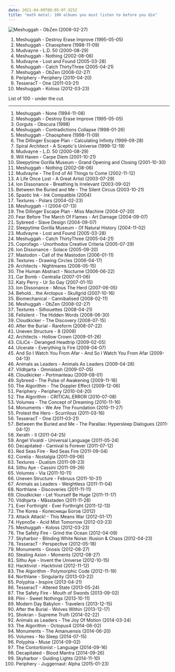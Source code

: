 ```yaml
---
date: 2021-04-09T08:05:07.925Z
title: "math metal: 100 albums you must listen to before you die"
---
```

![Meshuggah - ObZen (2008-02-27)](http://coverartarchive.org/release/4766f9f5-3d4f-360d-a0dd-85d482d0e3ca/27922575264-500.jpg "Meshuggah - ObZen (2008-02-27)")
<ol class="albums">
<li data-cover="https://img.discogs.com/1vnlpzyNbOaLZbMTI83L8w2scog=/fit-in/600x607/filters:strip_icc():format(jpeg):mode_rgb():quality(90)/discogs-images/R-1458693-1481709816-8537.jpeg.jpg" data-tags="progressive metal, math metal" role="button">Meshuggah - Destroy Erase Improve (1995-05-05)</li>
<li data-cover="http://coverartarchive.org/release/772ad8a8-f3fe-3a06-8d82-d6d529b5a785/7846820494-500.jpg" data-tags="progressive metal, math metal" role="button">Meshuggah - Chaosphere (1998-11-09)</li>
<li data-cover="https://img.discogs.com/E3YSzX0vzEizblkK7Q4_1gvpF3E=/fit-in/600x526/filters:strip_icc():format(jpeg):mode_rgb():quality(90)/discogs-images/R-11118070-1510172521-2641.jpeg.jpg" data-tags="nu metal, alternative metal, metal" role="button">Mudvayne - L.D. 50 (2000-08-29)</li>
<li data-cover="https://img.discogs.com/5xBkjs9_H7qcUcVCSFd9pfAbu7Y=/fit-in/600x600/filters:strip_icc():format(jpeg):mode_rgb():quality(90)/discogs-images/R-654747-1285957481.jpeg.jpg" data-tags="progressive metal" role="button">Meshuggah - Nothing (2002-08-06)</li>
<li data-cover="http://coverartarchive.org/release/4862e45e-127d-423a-a4bf-95b79197c84a/10796070605-500.jpg" data-tags="nu metal, alternative metal" role="button">Mudvayne - Lost and Found (2005-03-28)</li>
<li data-cover="http://coverartarchive.org/release/6a3719d9-20a9-3119-a036-5595202976b0/4952344545-500.jpg" data-tags="progressive metal, math metal" role="button">Meshuggah - Catch ThirtyThree (2005-04-21)</li>
<li data-cover="http://coverartarchive.org/release/4766f9f5-3d4f-360d-a0dd-85d482d0e3ca/27922575264-500.jpg" data-tags="progressive metal, math metal" role="button">Meshuggah - ObZen (2008-02-27)</li>
<li data-cover="https://img.discogs.com/pO8binxNZfRykKWjFk-SkgKGDcc=/fit-in/600x600/filters:strip_icc():format(jpeg):mode_rgb():quality(90)/discogs-images/R-2291815-1279043024.jpeg.jpg" data-tags="progressive metal" role="button">Periphery - Periphery (2010-04-20)</li>
<li data-cover="https://img.discogs.com/RACwh1RgGGg60CYr_aTMVDYEwYE=/fit-in/350x350/filters:strip_icc():format(jpeg):mode_rgb():quality(90)/discogs-images/R-13394495-1553374851-6379.jpeg.jpg" data-tags="progressive metal, djent" role="button">TesseracT - One (2011-03-21)</li>
<li data-cover="http://coverartarchive.org/release/b46b9b39-7d56-4e00-ba33-d8bf8fc59889/3235678346-500.jpg" data-tags="progressive metal" role="button">Meshuggah - Koloss (2012-03-23)</li>
</ol>
List of 100 - under the cut.
<!-- more -->

_________________

<ol class="albums">
<li data-cover="http://coverartarchive.org/release/c6d7934e-ef96-4ee7-b150-15264dad20e6/7203258162-500.jpg" data-tags="progressive metal, thrash metal, math metal" role="button">
Meshuggah - None (1994-11-08)
</li>
<li data-cover="https://img.discogs.com/1vnlpzyNbOaLZbMTI83L8w2scog=/fit-in/600x607/filters:strip_icc():format(jpeg):mode_rgb():quality(90)/discogs-images/R-1458693-1481709816-8537.jpeg.jpg" data-tags="progressive metal, math metal" role="button">
Meshuggah - Destroy Erase Improve (1995-05-05)
</li>
<li data-cover="https://img.discogs.com/LjUpIiBmj8BKLqkVG0d8aTgslyM=/fit-in/307x300/filters:strip_icc():format(jpeg):mode_rgb():quality(90)/discogs-images/R-3533596-1334196145.jpeg.jpg" data-tags="technical death metal, death metal" role="button">
Gorguts - Obscura (1998)
</li>
<li data-cover="http://coverartarchive.org/release/46a520c7-993c-36a7-8f8f-640d0e32bb1d/14569129902-500.jpg" data-tags="thrash metal" role="button">
Meshuggah - Contradictions Collapse (1998-01-26)
</li>
<li data-cover="http://coverartarchive.org/release/772ad8a8-f3fe-3a06-8d82-d6d529b5a785/7846820494-500.jpg" data-tags="progressive metal, math metal" role="button">
Meshuggah - Chaosphere (1998-11-09)
</li>
<li data-cover="http://coverartarchive.org/release/b37590d5-8bb9-456f-944d-a92251a70a00/26500671993-500.jpg" data-tags="mathcore" role="button">
The Dillinger Escape Plan - Calculating Infinity (1999-09-28)
</li>
<li data-cover="http://coverartarchive.org/release/09c705c0-00bb-47fb-8695-f2b83c0fd919/5282940005-500.jpg" data-tags="progressive metal" role="button">
Spiral Architect - A Sceptic's Universe (1999-12-19)
</li>
<li data-cover="https://img.discogs.com/E3YSzX0vzEizblkK7Q4_1gvpF3E=/fit-in/600x526/filters:strip_icc():format(jpeg):mode_rgb():quality(90)/discogs-images/R-11118070-1510172521-2641.jpeg.jpg" data-tags="nu metal, alternative metal, metal" role="button">
Mudvayne - L.D. 50 (2000-08-29)
</li>
<li data-cover="http://coverartarchive.org/release/6e10e102-d535-4f7c-8ba5-a05f14a29682/6315354759-500.jpg" data-tags="grindcore, hardcore, mathcore" role="button">
Will Haven - Carpe Diem (2001-10-21)
</li>
<li data-cover="http://coverartarchive.org/release/697d31a7-6edc-4ed2-acf8-501de3cbd8bf/5083852483-500.jpg" data-tags="experimental, progressive metal, avant-garde" role="button">
Sleepytime Gorilla Museum - Grand Opening and Closing (2001-10-30)
</li>
<li data-cover="https://img.discogs.com/5xBkjs9_H7qcUcVCSFd9pfAbu7Y=/fit-in/600x600/filters:strip_icc():format(jpeg):mode_rgb():quality(90)/discogs-images/R-654747-1285957481.jpeg.jpg" data-tags="progressive metal" role="button">
Meshuggah - Nothing (2002-08-06)
</li>
<li data-cover="http://coverartarchive.org/release/95587fcc-2007-3672-9769-1da1ccc5569e/15620888210-500.jpg" data-tags="alternative metal, nu metal, metal" role="button">
Mudvayne - The End of All Things to Come (2002-11-12)
</li>
<li data-cover="http://coverartarchive.org/release/29513047-0e57-422b-bc25-20fdf712ba6f/6109641972-500.jpg" data-tags="metal, djent, progressive metal, math metal, groove metal, check this out, post-thrash metal, american metal" role="button">
A Life Once Lost - A Great Artist (2003-07-29)
</li>
<li data-cover="http://coverartarchive.org/release/964d92e8-f368-4942-935a-897f71a8eac7/16254480661-500.jpg" data-tags="mathcore" role="button">
Ion Dissonance - Breathing Is Irrelevant (2003-09-02)
</li>
<li data-cover="https://img.discogs.com/BXMbpuezaN5RaJUNwwi7D5fJrbk=/fit-in/595x585/filters:strip_icc():format(jpeg):mode_rgb():quality(90)/discogs-images/R-3246636-1372379293-9403.jpeg.jpg" data-tags="progressive metal, metalcore" role="button">
Between the Buried and Me - The Silent Circus (2003-10-21)
</li>
<li data-cover="http://coverartarchive.org/release/d5fc955f-7940-4d9a-8efd-12abfb093273/12888457641-500.jpg" data-tags="progressive metal, technical metal" role="button">
Spastic Ink - Ink Compatible (2004)
</li>
<li data-cover="http://coverartarchive.org/release/26d30b9e-d124-4575-9827-502f654f1d3e/16972001882-500.jpg" data-tags="progressive metal" role="button">
Textures - Polars (2004-02-23)
</li>
<li data-cover="http://coverartarchive.org/release/4960ba68-776f-4597-8f1f-91c9914ddaa6/2760957109-500.jpg" data-tags="progressive metal" role="button">
Meshuggah - I (2004-07-13)
</li>
<li data-cover="http://coverartarchive.org/release/42ea3211-d82a-465a-8ead-741a2e7dcf55/8879651355-500.jpg" data-tags="mathcore" role="button">
The Dillinger Escape Plan - Miss Machine (2004-07-20)
</li>
<li data-cover="http://coverartarchive.org/release/dc15df1e-9d7d-4f41-9314-9d14d8403d2a/26506588067-500.jpg" data-tags="hardcore, metalcore" role="button">
Fear Before The March Of Flames - Art Damage (2004-09-07)
</li>
<li data-cover="https://img.discogs.com/aLVpx6w6QyukweV_kFxgEaf4o2k=/fit-in/600x600/filters:strip_icc():format(jpeg):mode_rgb():quality(90)/discogs-images/R-1099066-1249432677.jpeg.jpg" data-tags="industrial metal" role="button">
Sybreed - Slave Design (2004-09-07)
</li>
<li data-cover="http://coverartarchive.org/release/41a71be2-4c3d-43f5-a7f7-f7ea91541bc8/12638055306-500.jpg" data-tags="avant-garde, avant-prog" role="button">
Sleepytime Gorilla Museum - Of Natural History (2004-11-02)
</li>
<li data-cover="http://coverartarchive.org/release/4862e45e-127d-423a-a4bf-95b79197c84a/10796070605-500.jpg" data-tags="nu metal, alternative metal" role="button">
Mudvayne - Lost and Found (2005-03-28)
</li>
<li data-cover="http://coverartarchive.org/release/6a3719d9-20a9-3119-a036-5595202976b0/4952344545-500.jpg" data-tags="progressive metal, math metal" role="button">
Meshuggah - Catch ThirtyThree (2005-04-21)
</li>
<li data-cover="https://img.discogs.com/A4Mj747BnCg-sqbrHoFEf14Yacw=/fit-in/600x597/filters:strip_icc():format(jpeg):mode_rgb():quality(90)/discogs-images/R-929929-1266866503.jpeg.jpg" data-tags="progressive metal, math metal" role="button">
Coprofago - Unorthodox Creative Criteria (2005-07-29)
</li>
<li data-cover="https://img.discogs.com/XnnkqZggbijApoY4bKcNmpE5A9w=/fit-in/600x600/filters:strip_icc():format(jpeg):mode_rgb():quality(90)/discogs-images/R-2782286-1300802505.jpeg.jpg" data-tags="mathcore" role="button">
Ion Dissonance - Solace (2005-09-20)
</li>
<li data-cover="http://coverartarchive.org/release/9cd95866-c534-4263-8239-5e629ab9d448/4472000578-500.jpg" data-tags="progressive metal" role="button">
Mastodon - Call of the Mastodon (2006-01-11)
</li>
<li data-cover="http://coverartarchive.org/release/9ab50207-be9d-4a21-a1bc-0b23e0984acd/16972065596-500.jpg" data-tags="progressive metal" role="button">
Textures - Drawing Circles (2006-04-17)
</li>
<li data-cover="http://coverartarchive.org/release/fc891dcb-eea0-4659-a9a1-fc21cfb1fab2/20002248335-500.jpg" data-tags="mathcore, metalcore" role="button">
Architects - Nightmares (2006-05-15)
</li>
<li data-cover="http://coverartarchive.org/release/1ccacb7d-082c-4889-bf3e-bc424dfa5c49/26310137897-500.jpg" data-tags="metalcore, progressive metal" role="button">
The Human Abstract - Nocturne (2006-06-22)
</li>
<li data-cover="http://coverartarchive.org/release/2a48e55e-5876-4477-8b53-44474b7f9a35/2061177990-500.jpg" data-tags="mathcore" role="button">
Car Bomb - Centralia (2007-01-06)
</li>
<li data-cover="https://img.discogs.com/VPZYWF2ksSiHJqfZgVaantZcQWw=/fit-in/600x570/filters:strip_icc():format(jpeg):mode_rgb():quality(90)/discogs-images/R-5182187-1386762667-5591.jpeg.jpg" data-tags="female vocalists" role="button">
Katy Perry - Ur So Gay (2007-01-15)
</li>
<li data-cover="http://coverartarchive.org/release/36ecf488-9cdb-391a-9f51-d0c34254d045/19974817755-500.jpg" data-tags="mathcore" role="button">
Ion Dissonance - Minus The Herd (2007-06-05)
</li>
<li data-cover="http://coverartarchive.org/release/fff27b9d-0d98-474c-b5ca-93ccefaf6574/7999426384-500.jpg" data-tags="instrumental, progressive metal, math metal, technical metal" role="button">
Behold... the Arctopus - Skullgrid (2007-10-16)
</li>
<li data-cover="https://img.discogs.com/-kB5AmWLfHujMd21FofKCtKvmNU=/fit-in/350x351/filters:strip_icc():format(jpeg):mode_rgb():quality(90)/discogs-images/R-1531716-1280395796.jpeg.jpg" data-tags="progressive metal, industrial, thrash metal, math metal, technical metal, progressive groove metal, hard to find metal" role="button">
Biomechanical - Cannibalised (2008-02-11)
</li>
<li data-cover="http://coverartarchive.org/release/4766f9f5-3d4f-360d-a0dd-85d482d0e3ca/27922575264-500.jpg" data-tags="progressive metal, math metal" role="button">
Meshuggah - ObZen (2008-02-27)
</li>
<li data-cover="http://coverartarchive.org/release/03090a8d-7c67-3029-a24c-b3e5447d25a6/9693353973-500.jpg" data-tags="progressive metal" role="button">
Textures - Silhouettes (2008-04-21)
</li>
<li data-cover="https://img.discogs.com/4Kv_ftYl84JCbJRBL7X99oNkg4M=/fit-in/500x500/filters:strip_icc():format(jpeg):mode_rgb():quality(90)/discogs-images/R-5689973-1400008169-9787.jpeg.jpg" data-tags="djent" role="button">
Fellsilent - The Hidden Words (2008-06-30)
</li>
<li data-cover="https://img.discogs.com/UeTjWhUAiY5wMDAjg2SKFNBRMBY=/fit-in/600x600/filters:strip_icc():format(jpeg):mode_rgb():quality(90)/discogs-images/R-2212190-1460909586-5246.jpeg.jpg" data-tags="progressive metal" role="button">
Cloudkicker - The Discovery (2008-07-15)
</li>
<li data-cover="http://coverartarchive.org/release/d1d0d8be-d7a5-4ed4-88f8-300bcc71d6cd/8075125614-500.jpg" data-tags="metalcore, deathcore" role="button">
After the Burial - Rareform (2008-07-22)
</li>
<li data-cover="https://img.discogs.com/nWbG3iSwn82p6OLBakxb3p3Je2A=/fit-in/480x480/filters:strip_icc():format(jpeg):mode_rgb():quality(90)/discogs-images/R-2878732-1305323706.png.jpg" data-tags="djent, progressive metal" role="button">
Uneven Structure - 8 (2009)
</li>
<li data-cover="http://coverartarchive.org/release/41b4c3be-b228-4abc-a79c-5f2fd31169b4/20002393726-500.jpg" data-tags="metalcore, mathcore" role="button">
Architects - Hollow Crown (2009-01-26)
</li>
<li data-cover="https://img.discogs.com/UVbNhb9A7AIzmmwg2U74uvXD2nQ=/fit-in/200x200/filters:strip_icc():format(jpeg):mode_rgb():quality(90)/discogs-images/R-4359367-1362768356-4274.jpeg.jpg" data-tags="experimental, djent, progressive metal, progressive, progressive math metal" role="button">
CiLiCe - Deranged Headtrip (2009-02-05)
</li>
<li data-cover="http://coverartarchive.org/release/00f54cea-1fc2-470a-a898-ebda5038d156/23171911166-500.jpg" data-tags="death metal, technical death metal" role="button">
Ulcerate - Everything Is Fire (2009-04-07)
</li>
<li data-cover="http://coverartarchive.org/release/4e8de062-6ed8-4431-8fd3-25f9eff4b538/5429889739-500.jpg" data-tags="post-rock" role="button">
And So I Watch You From Afar - And So I Watch You From Afar (2009-04-13)
</li>
<li data-cover="http://coverartarchive.org/release/07d83db1-866b-40c0-9ec9-f2b18e43058c/28254616844-500.jpg" data-tags="progressive metal" role="button">
Animals as Leaders - Animals As Leaders (2009-04-28)
</li>
<li data-cover="https://img.discogs.com/29IXlEAe2wAI97Zmu918Kt2W0fo=/fit-in/500x500/filters:strip_icc():format(jpeg):mode_rgb():quality(90)/discogs-images/R-3344401-1326654520.jpeg.jpg" data-tags="djent, progressive metal, experimental" role="button">
Vildhjarta - Omnislash (2009-07-05)
</li>
<li data-cover="http://coverartarchive.org/release/c5b9f116-63f9-4f42-b7ed-ad84af683b43/1676533481-500.jpg" data-tags="progressive metal" role="button">
Cloudkicker - Portmanteau (2009-08-01)
</li>
<li data-cover="http://coverartarchive.org/release/ba617cc5-c825-4567-8595-46cce7527a21/24760777580-500.jpg" data-tags="industrial metal" role="button">
Sybreed - The Pulse of Awakening (2009-11-16)
</li>
<li data-cover="http://coverartarchive.org/release/a4cce1a7-0b91-4d59-88a4-6e00854d867d/14733934023-500.jpg" data-tags="experimental, progressive metal, math metal" role="button">
The Algorithm - The Doppler Effect (2009-12-06)
</li>
<li data-cover="https://img.discogs.com/pO8binxNZfRykKWjFk-SkgKGDcc=/fit-in/600x600/filters:strip_icc():format(jpeg):mode_rgb():quality(90)/discogs-images/R-2291815-1279043024.jpeg.jpg" data-tags="progressive metal" role="button">
Periphery - Periphery (2010-04-20)
</li>
<li data-cover="http://coverartarchive.org/release/39effeed-21a2-4e11-8234-8ee431c4b1af/5664250063-500.jpg" data-tags="experimental" role="button">
The Algorithm - CRITICAL.ERROR (2010-07-08)
</li>
<li data-cover="http://coverartarchive.org/release/428073b3-f330-449f-ba59-3a11d4ac0b10/16219134139-500.jpg" data-tags="djent" role="button">
Volumes - The Concept of Dreaming (2010-11-16)
</li>
<li data-cover="http://coverartarchive.org/release/494b398b-88af-4ec8-be6e-bb9b540f8d0d/1806617139-500.jpg" data-tags="djent, progressive metal" role="button">
Monuments - We Are The Foundation (2010-11-27)
</li>
<li data-cover="https://img.discogs.com/H-JdMk0flhfn4gE_wPRYTwcmciU=/fit-in/400x400/filters:strip_icc():format(jpeg):mode_rgb():quality(90)/discogs-images/R-2848672-1606643252-5453.jpeg.jpg" data-tags="progressive metal" role="button">
Protest the Hero - Scurrilous (2011-03-16)
</li>
<li data-cover="https://img.discogs.com/RACwh1RgGGg60CYr_aTMVDYEwYE=/fit-in/350x350/filters:strip_icc():format(jpeg):mode_rgb():quality(90)/discogs-images/R-13394495-1553374851-6379.jpeg.jpg" data-tags="progressive metal, djent" role="button">
TesseracT - One (2011-03-21)
</li>
<li data-cover="http://coverartarchive.org/release/30412867-e9cc-42b4-a289-ebe11c38bf4d/3337358707-500.jpg" data-tags="progressive metal" role="button">
Between the Buried and Me - The Parallax: Hypersleep Dialogues (2011-04-12)
</li>
<li data-cover="https://img.discogs.com/NtaTzAgDwQtp60US51C0xjVDwT4=/fit-in/600x527/filters:strip_icc():format(jpeg):mode_rgb():quality(90)/discogs-images/R-3777429-1591319489-1947.png.jpg" data-tags="progressive metal, symphonic metal, math metal, groove metal, symphonic djent" role="button">
Xerath - II (2011-04-25)
</li>
<li data-cover="http://coverartarchive.org/release/dab77dc8-07f0-4dab-af04-925b6ce44710/6139025462-500.jpg" data-tags="progressive metal" role="button">
Angel Vivaldi - Universal Language (2011-05-24)
</li>
<li data-cover="http://coverartarchive.org/release/7c31b96e-29e7-4035-b9e5-0759fa2e8244/9643431240-500.jpg" data-tags="technical death metal, death metal" role="button">
Decapitated - Carnival Is Forever (2011-07-12)
</li>
<li data-cover="http://coverartarchive.org/release/8d5ea276-209a-460e-8827-51ed728c378f/17932271218-500.jpg" data-tags="progressive metal, math metal" role="button">
Red Seas Fire - Red Seas Fire (2011-09-04)
</li>
<li data-cover="http://coverartarchive.org/release/b52af93d-73f1-41de-93c4-a643d5d43471/13840415438-500.jpg" data-tags="progressive metal, progressive metalcore" role="button">
Corelia - Nostalgia (2011-09-06)
</li>
<li data-cover="http://coverartarchive.org/release/a8d68c96-82c9-4ce2-bac3-d0e0a83e528a/15290524694-500.jpg" data-tags="progressive metal, math metal" role="button">
Textures - Dualism (2011-09-23)
</li>
<li data-cover="http://coverartarchive.org/release/6c790a18-d357-4164-8031-cd8e2622e7e2/2290322002-500.jpg" data-tags="djent, progressive metal" role="button">
Sithu Aye - Cassini (2011-09-26)
</li>
<li data-cover="https://img.discogs.com/8X3dS8gbhSAcdhPRvj4V_VF3MNQ=/fit-in/600x596/filters:strip_icc():format(jpeg):mode_rgb():quality(90)/discogs-images/R-13895675-1563539622-2102.jpeg.jpg" data-tags="djent, progressive metal" role="button">
Volumes - Via (2011-10-11)
</li>
<li data-cover="http://coverartarchive.org/release/5c1a102e-823f-4fce-8bcd-ae3661c8c671/5512824502-500.jpg" data-tags="progressive metal, djent" role="button">
Uneven Structure - Februus (2011-10-31)
</li>
<li data-cover="http://coverartarchive.org/release/9219e5ac-f44e-4c62-bfe5-ac281e3eca5e/6456871239-500.jpg" data-tags="progressive metal" role="button">
Animals as Leaders - Weightless (2011-11-04)
</li>
<li data-cover="http://coverartarchive.org/release/947d89bc-ab96-4a5a-9099-15a64f3071b5/3282688281-500.jpg" data-tags="metalcore" role="button">
Northlane - Discoveries (2011-11-11)
</li>
<li data-cover="http://coverartarchive.org/release/396d0c4d-4e2e-4f03-9b1a-cf62c25ebda9/1676515308-500.jpg" data-tags="post-rock" role="button">
Cloudkicker - Let Yourself Be Huge (2011-11-17)
</li>
<li data-cover="http://coverartarchive.org/release/73a6a842-1d01-4ff7-997d-f0c0af0b00e9/5348250977-500.jpg" data-tags="progressive metal" role="button">
Vildhjarta - Måsstaden (2011-11-28)
</li>
<li data-cover="https://img.discogs.com/S5jfhbriVmlBRQgbYUYUhka69Wc=/fit-in/500x445/filters:strip_icc():format(jpeg):mode_rgb():quality(90)/discogs-images/R-4825464-1376684917-9429.jpeg.jpg" data-tags="progressive metal" role="button">
Ever Forthright - Ever Forthright (2011-12-13)
</li>
<li data-cover="http://coverartarchive.org/release/243b689f-9c63-479c-b5f5-058c1fea6fff/12670415682-500.jpg" data-tags="djent, math metal" role="button">
The Korea - Колесницы Богов (2012)
</li>
<li data-cover="http://coverartarchive.org/release/15d0aa90-2642-478c-9451-78b80778807c/8461451257-500.jpg" data-tags="post-hardcore, metalcore" role="button">
Attack Attack! - This Means War (2012-01-17)
</li>
<li data-cover="http://coverartarchive.org/release/89fefc28-3c85-480b-8186-be70cd22d32a/6829698247-500.jpg" data-tags="experimental, math metal" role="button">
Hypno5e - Acid Mist Tomorrow (2012-03-23)
</li>
<li data-cover="http://coverartarchive.org/release/b46b9b39-7d56-4e00-ba33-d8bf8fc59889/3235678346-500.jpg" data-tags="progressive metal" role="button">
Meshuggah - Koloss (2012-03-23)
</li>
<li data-cover="http://coverartarchive.org/release/56744dd6-5809-4cd6-8a5e-e37169701d0b/9345897079-500.jpg" data-tags="progressive metal" role="button">
The Safety Fire - Grind the Ocean (2012-04-09)
</li>
<li data-cover="http://coverartarchive.org/release/dbeb945e-ca29-4368-8c8a-717d18da0dc1/849935417-500.jpg" data-tags="djent, progressive metal" role="button">
Skyharbor - Blinding White Noise: Illusion & Chaos (2012-04-23)
</li>
<li data-cover="http://coverartarchive.org/release/83d4ac5e-f884-4cf9-952a-dc1208d35035/9086275392-500.jpg" data-tags="progressive metal, progressive rock, acoustic, math metal" role="button">
TesseracT - Perspective (2012-05-18)
</li>
<li data-cover="http://coverartarchive.org/release/acb55dff-2554-4ddc-a886-ddc47532704c/5371392029-500.jpg" data-tags="progressive metal, djent, math metal" role="button">
Monuments - Gnosis (2012-08-27)
</li>
<li data-cover="https://img.discogs.com/TG6WEi64Mt1hffa9gaDSaoIFFuM=/fit-in/600x531/filters:strip_icc():format(jpeg):mode_rgb():quality(90)/discogs-images/R-3837264-1485826070-7062.jpeg.jpg" data-tags="djent, progressive metal, progressive, math metal, technical metal" role="button">
Stealing Axion - Moments (2012-08-27)
</li>
<li data-cover="http://coverartarchive.org/release/b8eced2e-3d84-404c-ae6e-346885c679c6/2290795218-500.jpg" data-tags="instrumental, djent, progressive metal" role="button">
Sithu Aye - Invent the Universe (2012-10-15)
</li>
<li data-cover="http://coverartarchive.org/release/35157e80-93fa-414a-8dcc-e7d56ffa4b82/7384097268-500.jpg" data-tags="djent" role="button">
Hacktivist - Hacktivist (2012-11-12)
</li>
<li data-cover="http://coverartarchive.org/release/c942c1dc-f8f2-415a-9cd3-44036237ad5f/2584893036-500.jpg" data-tags="experimental, math metal" role="button">
The Algorithm - Polymorphic Code (2012-11-19)
</li>
<li data-cover="http://coverartarchive.org/release/668d0b88-38a6-40af-b835-a626adbbf5fc/7293538607-500.jpg" data-tags="metalcore" role="button">
Northlane - Singularity (2013-03-22)
</li>
<li data-cover="http://coverartarchive.org/release/a98fbebc-bc40-47e2-a411-8e7077272aea/10441586181-500.jpg" data-tags="instrumental, progressive metal" role="button">
Polyphia - Inspire (2013-04-21)
</li>
<li data-cover="https://img.discogs.com/POmY-BoN9LvTGCqX2A4lwOwz_Sw=/fit-in/400x396/filters:strip_icc():format(jpeg):mode_rgb():quality(90)/discogs-images/R-4596825-1369489163-5231.jpeg.jpg" data-tags="progressive metal" role="button">
TesseracT - Altered State (2013-05-24)
</li>
<li data-cover="http://coverartarchive.org/release/5ebd275d-087e-43ac-91b5-ebb654e4d4cd/12646998768-500.jpg" data-tags="progressive metal" role="button">
The Safety Fire - Mouth of Swords (2013-09-02)
</li>
<li data-cover="http://coverartarchive.org/release/8640e342-ca55-4318-ba45-f9b92de83ad5/5399396436-500.jpg" data-tags="progressive rock" role="button">
Plini - Sweet Nothings (2013-10-11)
</li>
<li data-cover="http://coverartarchive.org/release/320f6691-ba16-4e0c-991d-35cab7319b9a/6077737722-500.jpg" data-tags="djent" role="button">
Modern Day Babylon - Travelers (2013-12-15)
</li>
<li data-cover="http://coverartarchive.org/release/f0e20ebd-3ce5-42e5-8797-fca69574300a/27189639979-500.jpg" data-tags="progressive metalcore" role="button">
After the Burial - Wolves Within (2013-12-17)
</li>
<li data-cover="http://coverartarchive.org/release/d6a60a59-5c00-45bf-b3a6-251f21d58173/9755431699-500.jpg" data-tags="djent" role="button">
Shokran - Supreme Truth (2014-02-22)
</li>
<li data-cover="http://coverartarchive.org/release/c3549f65-4cab-4381-a382-61e1d033dd2c/6816863021-500.jpg" data-tags="progressive metal" role="button">
Animals as Leaders - The Joy Of Motion (2014-03-24)
</li>
<li data-cover="http://coverartarchive.org/release/4fdab76e-46fb-4fda-bc0c-90e56564922a/7999860883-500.jpg" data-tags="electronic, experimental" role="button">
The Algorithm - Octopus4 (2014-06-02)
</li>
<li data-cover="http://coverartarchive.org/release/262ffc3b-734c-40d7-9ee2-2bc778bf8808/7626397556-500.jpg" data-tags="progressive metal, djent" role="button">
Monuments - The Amanuensis (2014-06-20)
</li>
<li data-cover="http://coverartarchive.org/release/bab6610b-5fa2-43b8-bba9-7863af54b364/26896545034-500.jpg" data-tags="metalcore" role="button">
Volumes - No Sleep (2014-07-15)
</li>
<li data-cover="http://coverartarchive.org/release/b4bf4d5e-f32c-4f00-810a-b474d52653ee/8684743889-500.jpg" data-tags="progressive metal" role="button">
Polyphia - Muse (2014-09-02)
</li>
<li data-cover="http://coverartarchive.org/release/e32a61a5-dade-418f-8e16-d7e7de0de874/12726103352-500.jpg" data-tags="progressive metal" role="button">
The Contortionist - Language (2014-09-16)
</li>
<li data-cover="http://coverartarchive.org/release/48f7ce2a-0cfd-4181-b40b-ee43f2cf8e92/7974281698-500.jpg" data-tags="death metal" role="button">
Decapitated - Blood Mantra (2014-09-26)
</li>
<li data-cover="http://coverartarchive.org/release/2f8031a0-92c0-4a18-abaf-536fa0a41fb0/8812374135-500.jpg" data-tags="progressive metal" role="button">
Skyharbor - Guiding Lights (2014-11-10)
</li>
<li data-cover="http://coverartarchive.org/release/21d3acfc-dc76-4329-81f5-b6596367974b/8874163281-500.jpg" data-tags="progressive metal" role="button">
Periphery - Juggernaut: Alpha (2015-01-23)
</li>
</ol>